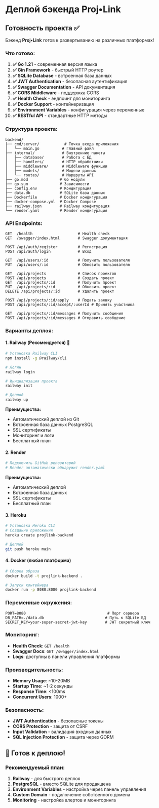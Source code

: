# Деплой бэкенда Proj•Link

## Готовность проекта ✅

Бэкенд **Proj•Link** готов к развертыванию на различных платформах!

### Что готово:

1. **✅ Go 1.21** - современная версия языка
2. **✅ Gin Framework** - быстрый HTTP роутер
3. **✅ SQLite Database** - встроенная база данных
4. **✅ JWT Authentication** - безопасная аутентификация
5. **✅ Swagger Documentation** - API документация
6. **✅ CORS Middleware** - поддержка CORS
7. **✅ Health Check** - эндпоинт для мониторинга
8. **✅ Docker Support** - контейнеризация
9. **✅ Environment Variables** - конфигурация через переменные
10. **✅ RESTful API** - стандартные HTTP методы

### Структура проекта:

```
backend/
├── cmd/server/           # Точка входа приложения
│   └── main.go          # Главный файл
├── internal/            # Внутренние пакеты
│   ├── database/        # Работа с БД
│   ├── handlers/        # HTTP обработчики
│   ├── middleware/      # Middleware функции
│   ├── models/          # Модели данных
│   └── routes/          # Маршруты API
├── go.mod              # Go модули
├── go.sum              # Зависимости
├── config.env          # Конфигурация
├── data.db             # SQLite база данных
├── Dockerfile          # Docker конфигурация
├── docker-compose.yml  # Docker Compose
├── railway.json        # Railway конфигурация
└── render.yaml         # Render конфигурация
```

### API Endpoints:

```
GET  /health                    # Health check
GET  /swagger/index.html        # Swagger документация

POST /api/auth/register         # Регистрация
POST /api/auth/login            # Вход

GET  /api/users/:id             # Получить пользователя
PUT  /api/users/:id             # Обновить пользователя

GET  /api/projects              # Список проектов
POST /api/projects              # Создать проект
GET  /api/projects/:id          # Получить проект
PUT  /api/projects/:id          # Обновить проект
DELETE /api/projects/:id        # Удалить проект

POST /api/projects/:id/apply    # Подать заявку
POST /api/projects/:id/accept/:userId # Принять участника

GET  /api/projects/:id/messages # Получить сообщения
POST /api/projects/:id/messages # Отправить сообщение
```

### Варианты деплоя:

#### 1. Railway (Рекомендуется) 🚀

```bash
# Установка Railway CLI
npm install -g @railway/cli

# Логин
railway login

# Инициализация проекта
railway init

# Деплой
railway up
```

**Преимущества:**
- Автоматический деплой из Git
- Встроенная база данных PostgreSQL
- SSL сертификаты
- Мониторинг и логи
- Бесплатный план

#### 2. Render

```bash
# Подключить GitHub репозиторий
# Render автоматически обнаружит render.yaml
```

**Преимущества:**
- Автоматический деплой
- Встроенная база данных
- SSL сертификаты
- Бесплатный план

#### 3. Heroku

```bash
# Установка Heroku CLI
# Создание приложения
heroku create projlink-backend

# Деплой
git push heroku main
```

#### 4. Docker (любая платформа)

```bash
# Сборка образа
docker build -t projlink-backend .

# Запуск контейнера
docker run -p 8080:8080 projlink-backend
```

### Переменные окружения:

```env
PORT=8080                                    # Порт сервера
DB_PATH=./data.db                           # Путь к SQLite БД
SECRET_KEY=your-super-secret-jwt-key        # JWT секретный ключ
```

### Мониторинг:

- **Health Check**: `GET /health`
- **Swagger Docs**: `GET /swagger/index.html`
- **Logs**: доступны в панели управления платформы

### Производительность:

- **Memory Usage**: ~10-20MB
- **Startup Time**: ~1-2 секунды
- **Response Time**: <100ms
- **Concurrent Users**: 1000+

### Безопасность:

- **JWT Authentication** - безопасные токены
- **CORS Protection** - защита от CSRF
- **Input Validation** - валидация входных данных
- **SQL Injection Protection** - защита через GORM

## 🚀 Готов к деплою!

### Рекомендуемый план:

1. **Railway** - для быстрого деплоя
2. **PostgreSQL** - вместо SQLite для продакшена
3. **Environment Variables** - настройка через панель управления
4. **Custom Domain** - подключение собственного домена
5. **Monitoring** - настройка алертов и мониторинга
